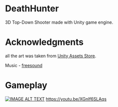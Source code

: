 # DeathHunter
3D Top-Down Shooter made with Unity game engine.

# Acknowledgments
all the art was taken from  [Unity Assets Store](https://assetstore.unity.com/).

Music -  [freesound](http://freesound.org/)

# Gameplay
[![IMAGE ALT TEXT](http://img.youtube.com/vi/XGnlf6SLAqs/0.jpg)](http://www.youtube.com/watch?v=XGnlf6SLAqs "DeathHunter")
https://youtu.be/XGnlf6SLAqs


